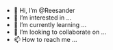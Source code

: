 - 👋 Hi, I’m @Reesander
- 👀 I’m interested in ...
- 🌱 I’m currently learning ...
- 💞️ I’m looking to collaborate on ...
- 📫 How to reach me ...

<!---
Reesander/Reesander is a ✨ special ✨ repository because its `README.md` (this file) appears on your GitHub profile.
You can click the Preview link to take a look at your changes.
--->
